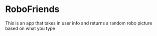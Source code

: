 
<h1>RoboFriends</h1>
<p>This is an app that takes in user info and returns a random robo picture based on what you type</p>
